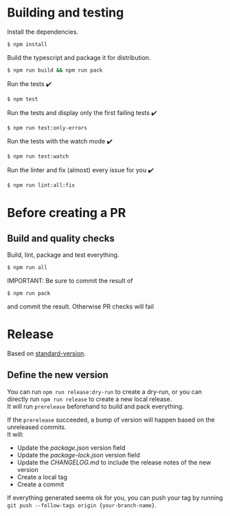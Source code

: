 # Building and testing

Install the dependencies.

```bash
$ npm install
```

Build the typescript and package it for distribution.

```bash
$ npm run build && npm run pack
```

Run the tests :heavy_check_mark:

```bash
$ npm test
```

Run the tests and display only the first failing tests :heavy_check_mark:

```bash
$ npm run test:only-errors
```

Run the tests with the watch mode :heavy_check_mark:

```bash
$ npm run test:watch
```

Run the linter and fix (almost) every issue for you :heavy_check_mark:

```bash
$ npm run lint:all:fix
```

# Before creating a PR

## Build and quality checks

Build, lint, package and test everything.

```bash
$ npm run all
```

IMPORTANT:
Be sure to commit the result of
```bash
$ npm run pack
```
and commit the result. Otherwise PR checks will fail

# Release

Based on [standard-version](https://github.com/conventional-changelog/standard-version).

## Define the new version

You can run `npm run release:dry-run` to create a dry-run, or you can directly run `npm run release` to create a new local release.  
It will run `prerelease` beforehand to build and pack everything.

If the `prerelease` succeeded, a bump of version will happen based on the unreleased commits.  
It will:

- Update the _package.json_ version field
- Update the _package-lock.json_ version field
- Update the _CHANGELOG.md_ to include the release notes of the new version
- Create a local tag
- Create a commit

If everything generated seems ok for you, you can push your tag by running `git push --follow-tags origin {your-branch-name}`.
